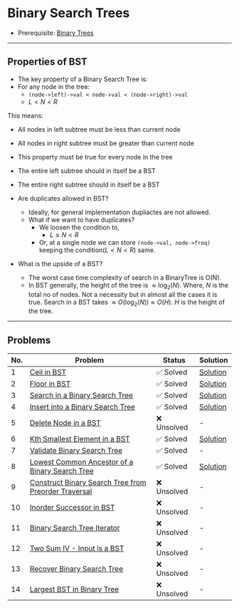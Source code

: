 # Binary Search Trees
- Prerequisite: [Binary Trees](../BinaryTrees/README.md)
---
## Properties of BST
- The key property of a Binary Search Tree is:
- For any node in the tree:
    -   `
        (node->left)->val < node->val < (node->right)->val
        `
    - $L < N < R$

This means:
- All nodes in left subtree must be less than current node
- All nodes in right subtree must be greater than current node
- This property must be true for every node in the tree
- The entire left subtree should in itself be a BST
- The entire right subtree should in itself be a BST

- Are duplicates allowed in BST?
    - Ideally, for general implementation dupliactes are not allowed.
    - What if we want to have duplicates?
        - We loosen the condition to,
            - $L \leq N < R$
        - Or, at a single node we can store `(node->val, node->freq)` keeping the condition($L < N < R$) same.

- What is the upside of a BST?
    - The worst case time complexity of search in a BinaryTree is O(N).
    - In BST generally, the height of the tree is $\approx \log_2(N)$. Where, $N$ is the total no of nodes. Not a necessity but in almost all the cases it is true. Search in a BST takes $\approx O(\log_2(N)) \approx O(H)$. $H$ is the height of the tree.
---

## Problems

| No. | Problem | Status | Solution |
|-----|---------|--------|----------|
| 1 | [Ceil in BST](https://www.geeksforgeeks.org/problems/implementing-ceil-in-bst/1) | $✅$ Solved | [Solution](https://discuss.geeksforgeeks.org/comment/0345f193-c119-4d22-8d35-252cd49f18f1/practice) |
| 2 | [Floor in BST](https://www.geeksforgeeks.org/problems/floor-in-bst/1) | $✅$ Solved | [Solution](https://discuss.geeksforgeeks.org/comment/75df8740-1522-40f9-89fc-5430f59453ea/practice) |
| 3 | [Search in a Binary Search Tree](https://leetcode.com/problems/search-in-a-binary-search-tree/description/) | $✅$ Solved | [Solution](https://leetcode.com/problems/search-in-a-binary-search-tree/solutions/6673831/search-in-bst-using-c-easy-recursion-bea-apwq/) |
| 4 | [Insert into a Binary Search Tree](https://leetcode.com/problems/insert-into-a-binary-search-tree/) | $✅$ Solved | [Solution](https://leetcode.com/problems/insert-into-a-binary-search-tree/solutions/6673842/insert-into-a-binary-search-tree-bst-usi-r3ok/) |
| 5 | [Delete Node in a BST](https://leetcode.com/problems/delete-node-in-a-bst/description/) | $❌$ Unsolved | - |
| 6 | [Kth Smallest Element in a BST](https://leetcode.com/problems/kth-smallest-element-in-a-bst/submissions/1612428730/) | $✅$ Solved | [Solution](https://leetcode.com/problems/kth-smallest-element-in-a-bst/solutions/6670383/beats-100-c-easy-to-follow-bst-k-th-smallest-tutorial/) |
| 7 | [Validate Binary Search Tree](https://leetcode.com/problems/validate-binary-search-tree/description/) | $✅$ Solved | - |
| 8 | [Lowest Common Ancestor of a Binary Search Tree](https://leetcode.com/problems/lowest-common-ancestor-of-a-binary-search-tree/) | $✅$ Solved | [Solution](https://leetcode.com/problems/lowest-common-ancestor-of-a-binary-search-tree/solutions/6673587/c-easy-to-follow-brute-to-optimal-soluti-k1br/) |
| 9 | [Construct Binary Search Tree from Preorder Traversal](https://leetcode.com/problems/construct-binary-search-tree-from-preorder-traversal/description/) | $❌$ Unsolved | - |
| 10 | [Inorder Successor in BST](https://leetcode.com/problems/inorder-successor-in-bst/description/) | $❌$ Unsolved | - |
| 11 | [Binary Search Tree Iterator](https://leetcode.com/problems/binary-search-tree-iterator/description/) | $❌$ Unsolved | - |
| 12 | [Two Sum IV - Input is a BST](https://leetcode.com/problems/two-sum-iv-input-is-a-bst/description/) | $❌$ Unsolved | - |
| 13 | [Recover Binary Search Tree](https://leetcode.com/problems/recover-binary-search-tree/description/) | $❌$ Unsolved | - |
| 14 | [Largest BST in Binary Tree](https://takeuforward.org/plus/dsa/problems/largest-bst-in-binary-tree) | $❌$ Unsolved | - |